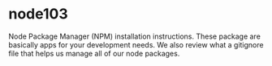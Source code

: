 # node103
Node Package Manager (NPM) installation instructions. These package are basically apps for your development needs.  We also review what a gitignore file that helps us manage all of our node packages.

